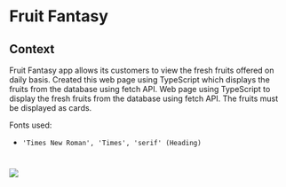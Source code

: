 # Fruit Fantasy

## Context

Fruit Fantasy app allows its customers to view the fresh fruits offered on daily basis.​ Created this web page using TypeScript which displays the fruits from the database using fetch API. Web page using TypeScript to display the fresh fruits from the database using fetch API. The fruits must be displayed as cards.

Fonts used:

- `'Times New Roman', 'Times', 'serif' (Heading)`
#

![](./fruit-fantasy.png)
